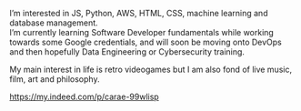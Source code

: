I’m interested in JS, Python, AWS, HTML, CSS, machine learning and database management. </br>
I’m currently learning Software Developer fundamentals while working towards some Google credentials, and will soon be moving onto DevOps and then hopefully Data Engineering or Cybersecurity training.</br>


My main interest in life is retro videogames but I am also fond of live music, film, art and philosophy.

 https://my.indeed.com/p/carae-99wlisp



